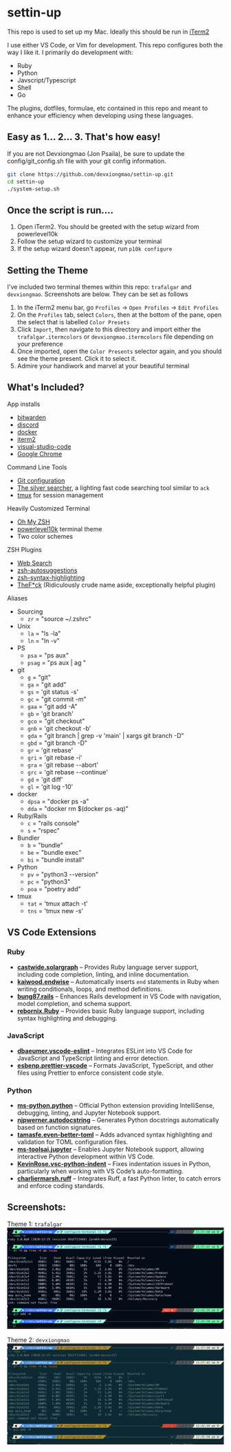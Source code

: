 # settin-up

 This repo is used to set up my Mac. Ideally this should be run in [iTerm2](https://iterm2.com/downloads.html)

 I use either VS Code, or Vim for development. This repo configures both the way I like it. I primarily do development with:
 - Ruby
 - Python
 - Javscript/Typescript
 - Shell
 - Go
 
 The plugins, dotfiles, formulae, etc contained in this repo and meant to enhance your efficiency when developing using these languages. 

## Easy as 1... 2... 3. That's how easy!

If you are not Devxiongmao (Jon Psaila), be sure to update the config/git_config.sh file with your git config information.

```sh
git clone https://github.com/devxiongmao/settin-up.git
cd settin-up
./system-setup.sh
```

## Once the script is run....
1. Open iTerm2. You should be greeted with the setup wizard from powerlevel10k
2. Follow the setup wizard to customize your terminal
3. If the setup wizard doesn't appear, run `p10k configure`

## Setting the Theme
I've included two terminal themes within this repo: `trafalgar` and `devxiongmao`. Screenshots are below. They can be set as follows

1. In the iTerm2 menu bar, go `Profiles` -> `Open Profiles` -> `Edit Profiles`
2. On the `Profiles` tab, select `Colors`, then  at the bottom of the pane, open the select that is labelled `Color Presets`
3. Click `Import`, then navigate to this directory and import either the `trafalgar.itermcolors` or `devxiongmao.itermcolors` file depending on your preference
4. Once imported, open the `Color Presents` selector again, and you should see the theme present. Click it to select it.
5. Admire your handiwork and marvel at your beautiful terminal

## What's Included?

App installs
- [bitwarden](https://bitwarden.com/)
- [discord](https://discord.com/)
- [docker](https://www.docker.com/)
- [iterm2](https://iterm2.com/downloads.html)
- [visual-studio-code](https://code.visualstudio.com/)
- [Google Chrome](https://www.google.com/intl/en_ca/chrome/)

Command Line Tools
- [Git configuration](config/git_config.sh)
- [The silver searcher](https://github.com/ggreer/the_silver_searcher),  a lighting fast code searching tool similar to `ack`
- [tmux](https://thoughtbot.com/blog/a-tmux-crash-course) for session management

Heavily Customized Terminal
- [Oh My ZSH](https://ohmyz.sh/)
- [powerlevel10k](https://github.com/romkatv/powerlevel10k) terminal theme
- Two color schemes

ZSH Plugins
- [Web Search](https://github.com/ohmyzsh/ohmyzsh/blob/master/plugins/web-search/README.md)
- [zsh-autosuggestions](https://github.com/zsh-users/zsh-autosuggestions)
- [zsh-syntax-highlighting](https://github.com/zsh-users/zsh-syntax-highlighting.git)
- [TheF*ck](https://github.com/nvbn/thefuck) (Ridiculously crude name aside, exceptionally helpful plugin)

Aliases
* Sourcing
  * `zr` = "source ~/.zshrc"
* Unix
  * `la` = "ls -la"
  * `ln` = "ln -v"
* PS
  * `psa` = "ps aux"
  * `psag` = "ps aux | ag "
* git
  * `g` = "git"
  * `ga` = "git add"
  * `gs` = 'git status -s'
  * `gc` = "git commit -m"
  * `gaa` = "git add -A"
  * `gb` = 'git branch'
  * `gco` = "git checkout"
  * `gnb` = 'git checkout -b'
  * `gda` = "git branch | grep -v 'main' | xargs git branch -D"
  * `gbd` = "git branch -D"
  * `gr` = 'git rebase'
  * `gri` = 'git rebase -i'
  * `gra` = 'git rebase --abort'
  * `grc` = 'git rebase --continue'
  * `gd` = 'git diff'
  * `gl` = 'git log -10'
* docker
  * `dpsa` = "docker ps -a"
  * `dda` = "docker rm $(docker ps -aq)"
* Ruby/Rails
  * `c` = "rails console"
  * `s` = "rspec"
* Bundler
  * `b` = "bundle"
  * `be` = "bundle exec"
  * `bi` = "bundle install"
* Python
  * `pv` = "python3 --version"
  * `pc` = "python3"
  * `poa` = "poetry add"
* tmux
  * `tat` = 'tmux attach -t'
  * `tns` = 'tmux new -s'

## VS Code Extensions

### Ruby
- **[castwide.solargraph](https://marketplace.visualstudio.com/items?itemName=castwide.solargraph)** – Provides Ruby language server support, including code completion, linting, and inline documentation.  
- **[kaiwood.endwise](https://marketplace.visualstudio.com/items?itemName=kaiwood.endwise)** – Automatically inserts `end` statements in Ruby when writing conditionals, loops, and method definitions.  
- **[bung87.rails](https://marketplace.visualstudio.com/items?itemName=bung87.rails)** – Enhances Rails development in VS Code with navigation, model completion, and schema support.  
- **[rebornix.Ruby](https://marketplace.visualstudio.com/items?itemName=rebornix.Ruby)** – Provides basic Ruby language support, including syntax highlighting and debugging.  

### JavaScript
- **[dbaeumer.vscode-eslint](https://marketplace.visualstudio.com/items?itemName=dbaeumer.vscode-eslint)** – Integrates ESLint into VS Code for JavaScript and TypeScript linting and error detection.  
- **[esbenp.prettier-vscode](https://marketplace.visualstudio.com/items?itemName=esbenp.prettier-vscode)** – Formats JavaScript, TypeScript, and other files using Prettier to enforce consistent code style.  

### Python
- **[ms-python.python](https://marketplace.visualstudio.com/items?itemName=ms-python.python)** – Official Python extension providing IntelliSense, debugging, linting, and Jupyter Notebook support.  
- **[njpwerner.autodocstring](https://marketplace.visualstudio.com/items?itemName=njpwerner.autodocstring)** – Generates Python docstrings automatically based on function signatures.  
- **[tamasfe.even-better-toml](https://marketplace.visualstudio.com/items?itemName=tamasfe.even-better-toml)** – Adds advanced syntax highlighting and validation for TOML configuration files.  
- **[ms-toolsai.jupyter](https://marketplace.visualstudio.com/items?itemName=ms-toolsai.jupyter)** – Enables Jupyter Notebook support, allowing interactive Python development within VS Code.  
- **[KevinRose.vsc-python-indent](https://marketplace.visualstudio.com/items?itemName=KevinRose.vsc-python-indent)** – Fixes indentation issues in Python, particularly when working with VS Code’s auto-formatting.  
- **[charliermarsh.ruff](https://marketplace.visualstudio.com/items?itemName=charliermarsh.ruff)** – Integrates Ruff, a fast Python linter, to catch errors and enforce coding standards.  


## Screenshots:

Theme 1: `trafalgar`
![Trafalgar Theme](config/itermcolors/trafalgar.png)

Theme 2: `devxiongmao`
![Dev Xiong Mao Theme](config/itermcolors/devxiongmao.png)
